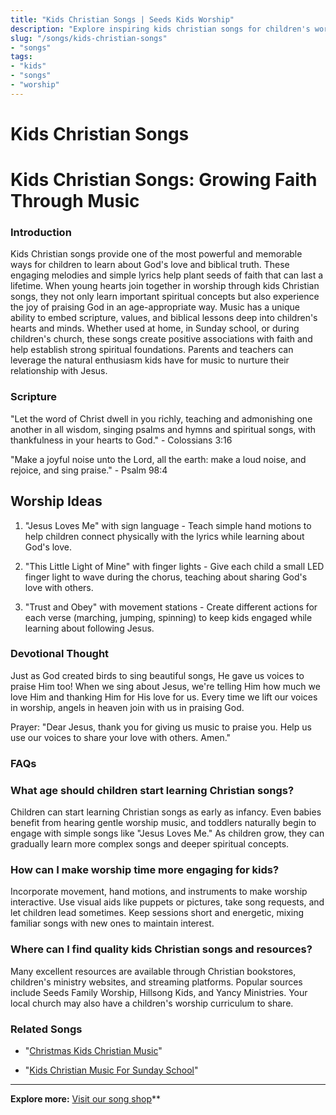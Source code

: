 ```yaml
---
title: "Kids Christian Songs | Seeds Kids Worship"
description: "Explore inspiring kids christian songs for children's worship and faith development. Biblical music resources for families and ministry."
slug: "/songs/kids-christian-songs"
- "songs"
tags:
- "kids"
- "songs"
- "worship"
---
```


# Kids Christian Songs

# Kids Christian Songs: Growing Faith Through Music

### Introduction
Kids Christian songs provide one of the most powerful and memorable ways for children to learn about God's love and biblical truth. These engaging melodies and simple lyrics help plant seeds of faith that can last a lifetime. When young hearts join together in worship through kids Christian songs, they not only learn important spiritual concepts but also experience the joy of praising God in an age-appropriate way. Music has a unique ability to embed scripture, values, and biblical lessons deep into children's hearts and minds. Whether used at home, in Sunday school, or during children's church, these songs create positive associations with faith and help establish strong spiritual foundations. Parents and teachers can leverage the natural enthusiasm kids have for music to nurture their relationship with Jesus.

### Scripture
"Let the word of Christ dwell in you richly, teaching and admonishing one another in all wisdom, singing psalms and hymns and spiritual songs, with thankfulness in your hearts to God." - Colossians 3:16

"Make a joyful noise unto the Lord, all the earth: make a loud noise, and rejoice, and sing praise." - Psalm 98:4

## Worship Ideas
1. "Jesus Loves Me" with sign language - Teach simple hand motions to help children connect physically with the lyrics while learning about God's love.

2. "This Little Light of Mine" with finger lights - Give each child a small LED finger light to wave during the chorus, teaching about sharing God's love with others.

3. "Trust and Obey" with movement stations - Create different actions for each verse (marching, jumping, spinning) to keep kids engaged while learning about following Jesus.

### Devotional Thought
Just as God created birds to sing beautiful songs, He gave us voices to praise Him too! When we sing about Jesus, we're telling Him how much we love Him and thanking Him for His love for us. Every time we lift our voices in worship, angels in heaven join with us in praising God.

Prayer: "Dear Jesus, thank you for giving us music to praise you. Help us use our voices to share your love with others. Amen."

### FAQs

### What age should children start learning Christian songs?
Children can start learning Christian songs as early as infancy. Even babies benefit from hearing gentle worship music, and toddlers naturally begin to engage with simple songs like "Jesus Loves Me." As children grow, they can gradually learn more complex songs and deeper spiritual concepts.

### How can I make worship time more engaging for kids?
Incorporate movement, hand motions, and instruments to make worship interactive. Use visual aids like puppets or pictures, take song requests, and let children lead sometimes. Keep sessions short and energetic, mixing familiar songs with new ones to maintain interest.

### Where can I find quality kids Christian songs and resources?
Many excellent resources are available through Christian bookstores, children's ministry websites, and streaming platforms. Popular sources include Seeds Family Worship, Hillsong Kids, and Yancy Ministries. Your local church may also have a children's worship curriculum to share.

### Related Songs

- "[Christmas Kids Christian Music](/activities/christmas-kids-christian-music/)"

- "[Kids Christian Music For Sunday School](/activities/kids-christian-music-for-sunday-school/)"

---

**Explore more:** [Visit our song shop](https://seedskidsworship.com/shop)**

<!-- Schema Markup -->
<script type="application/ld+json">
{
  "@context": "https://schema.org",
  "@type": "MusicRecording",
  "name": "Kids Christian Songs",
  "byArtist": {
    "@type": "MusicGroup",
    "name": "Seeds Kids Worship"
  },
  "isFamilyFriendly": true,
  "url": "https://seedskidsworship.com/songs/kids-christian-songs/"
}
</script>